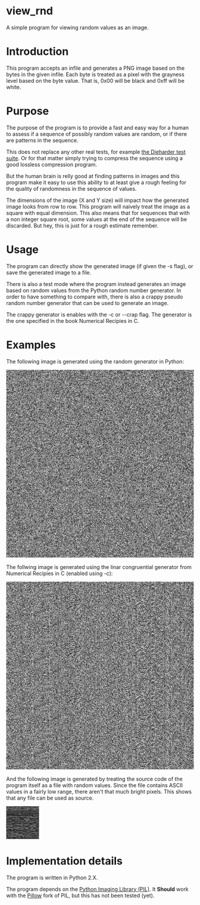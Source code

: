 view_rnd
========
A simple program for viewing random values as an image.

# Introduction #
This program accepts an infile and generates a PNG image based on the
bytes in the given infile. Each byte is treated as a pixel with the
grayness level based on the byte value. That is, 0x00 will be black and
0xff will be white.


# Purpose #
The purpose of the program is to provide a fast and easy way for a human
to assess if a sequence of possibly random values are random, or if
there are patterns in the sequence.

This does not replace any other real tests, for example [the Dieharder
test suite](http://www.phy.duke.edu/~rgb/General/dieharder.php). Or for
that matter simply trying to compress the sequence using a good lossless
compression program.

But the human brain is relly good at finding patterns in images and this
program make it easy to use this ability to at least give a rough
feeling for the quality of randomness in the sequence of values.

The dimensions of the image (X and Y size) will impact how
the generated image looks from row to row. This program will naively
treat the image as a square with equal dimension. This also means that
for sequences that with a non integer square root, some values at the
end of the sequence will be discarded. But hey, this is just for a rough
estimate remember.


# Usage #
The program can directly show the generated image (if given the -s
flag), or save the generated image to a file.

There is also a test mode where the program instead generates an image
based on random values from the Python random number generator. In order
to have something to compare with, there is also a crappy pseudo random
number generator that can be used to generate an image.

The crappy generator is enables with the -c or --crap flag. The
generator is the one specified in the book Numerical Recipies in C.


# Examples #
The following image is generated using the random generator in Python:

![python random image](examples/python_rng_gen.png?raw=true)


The follwing image is generated using the linar congruential generator
from Numerical Recipies in C (enabled using -c):

![crappy random image](examples/crappy_gen.png?raw=true)


And the following image is generated by treating the source code of the
program itself as a file with random values. Since the file contains
ASCII values in a fairly low range, there aren't that much bright
pixels. This shows that any file can be used as source.

![source code based image](examples/view_rnd.py.png?raw=true)



# Implementation details #
The program is written in Python 2.X.

The program depends on the [Python Imaging Library
(PIL)](http://www.pythonware.com/products/pil/). It **Should** work with
the [Pillow](https://github.com/python-pillow/Pillow) fork of PIL, but
this has not been tested (yet).

